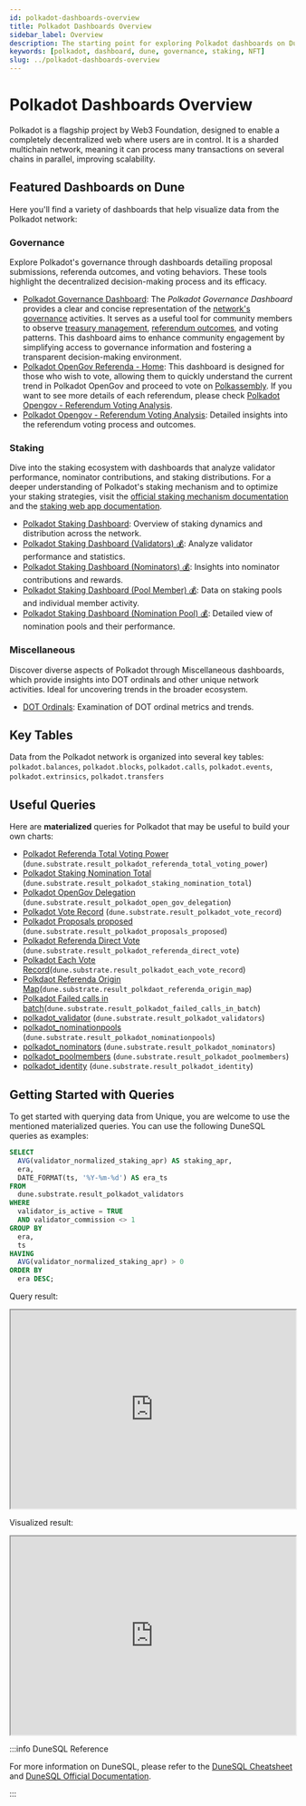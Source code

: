 ```yaml
---
id: polkadot-dashboards-overview
title: Polkadot Dashboards Overview
sidebar_label: Overview
description: The starting point for exploring Polkadot dashboards on Dune Analytics.
keywords: [polkadot, dashboard, dune, governance, staking, NFT]
slug: ../polkadot-dashboards-overview
---
```


# Polkadot Dashboards Overview

Polkadot is a flagship project by Web3 Foundation, designed to enable a completely decentralized web
where users are in control. It is a sharded multichain network, meaning it can process many
transactions on several chains in parallel, improving scalability.

## Featured Dashboards on Dune

Here you'll find a variety of dashboards that help visualize data from the Polkadot network:

### Governance

Explore Polkadot's governance through dashboards detailing proposal submissions, referenda outcomes,
and voting behaviors. These tools highlight the decentralized decision-making process and its
efficacy.

- [Polkadot Governance Dashboard](https://dune.com/substrate/polkadot-gov): The _Polkadot Governance
  Dashboard_ provides a clear and concise representation of the
  [network's governance](https://wiki.polkadot.network/docs/en/learn-governance) activities. It
  serves as a useful tool for community members to observe
  [treasury management](https://wiki.polkadot.network/docs/en/learn-treasury),
  [referendum outcomes](https://wiki.polkadot.network/docs/en/learn-governance#referenda), and
  voting patterns. This dashboard aims to enhance community engagement by simplifying access to
  governance information and fostering a transparent decision-making environment.
- [Polkadot OpenGov Referenda - Home](https://dune.com/substrate/polkadot-opengov-active-referenda):
  This dashboard is designed for those who wish to vote, allowing them to quickly understand the
  current trend in Polkadot OpenGov and proceed to vote on
  [Polkassembly](https://polkadot.polkassembly.io/opengov). If you want to see more details of each
  referendum, please check
  [Polkadot Opengov - Referendum Voting Analysis](https://dune.com/substrate/polkadot-referendum).
- [Polkadot Opengov - Referendum Voting Analysis](https://dune.com/substrate/polkadot-referendum):
  Detailed insights into the referendum voting process and outcomes.

### Staking

Dive into the staking ecosystem with dashboards that analyze validator performance, nominator
contributions, and staking distributions. For a deeper understanding of Polkadot's staking mechanism
and to optimize your staking strategies, visit the
[official staking mechanism documentation](https://wiki.polkadot.network/docs/learn-staking) and the
[staking web app documentation](https://wiki.polkadot.network/docs/staking-dashboard).

- [Polkadot Staking Dashboard](https://dune.com/substrate/polkadot-staking): Overview of staking
  dynamics and distribution across the network.
- [Polkadot Staking Dashboard (Validators) 💰](https://dune.com/substrate/polkadot-staking-validators):
  Analyze validator performance and statistics.
- [Polkadot Staking Dashboard (Nominators) 💰](https://dune.com/substrate/polkadot-staking-nominators):
  Insights into nominator contributions and rewards.
- [Polkadot Staking Dashboard (Pool Member) 💰](https://dune.com/substrate/polkadot-staking-pool-member):
  Data on staking pools and individual member activity.
- [Polkadot Staking Dashboard (Nomination Pool) 💰](https://dune.com/substrate/polkadot-staking-nomination-pool):
  Detailed view of nomination pools and their performance.

### Miscellaneous

Discover diverse aspects of Polkadot through Miscellaneous dashboards, which provide insights into
DOT ordinals and other unique network activities. Ideal for uncovering trends in the broader
ecosystem.

- [DOT Ordinals](https://dune.com/substrate/dot-ordinals): Examination of DOT ordinal metrics and
  trends.

## Key Tables

Data from the Polkadot network is organized into several key tables: `polkadot.balances`,
`polkadot.blocks`, `polkadot.calls`, `polkadot.events`, `polkadot.extrinsics`, `polkadot.transfers`

## Useful Queries

Here are **materialized** queries for Polkadot that may be useful to build your own charts:

- [Polkadot Referenda Total Voting Power](https://dune.com/queries/3394422)
  (`dune.substrate.result_polkadot_referenda_total_voting_power`)
- [Polkadot Staking Nomination Total](https://dune.com/queries/3426963)
  (`dune.substrate.result_polkadot_staking_nomination_total`)
- [Polkadot OpenGov Delegation](https://dune.com/queries/3393179)
  (`dune.substrate.result_polkadot_open_gov_delegation`)
- [Polkadot Vote Record](https://dune.com/queries/3415321)
  (`dune.substrate.result_polkadot_vote_record`)
- [Polkadot Proposals proposed](https://dune.com/queries/3394156)
  (`dune.substrate.result_polkadot_proposals_proposed`)
- [Polkadot Referenda Direct Vote](https://dune.com/queries/3391225)
  (`dune.substrate.result_polkadot_referenda_direct_vote`)
- [Polkadot Each Vote Record](https://dune.com/queries/3393684)(`dune.substrate.result_polkadot_each_vote_record`)
- [Polkdaot Referenda Origin Map](https://dune.com/queries/3399352)(`dune.substrate.result_polkdaot_referenda_origin_map`)
- [Polkadot Failed calls in batch](https://dune.com/queries/3457139)(`dune.substrate.result_polkadot_failed_calls_in_batch`)
- [polkadot_validator](https://dune.com/queries/3302709)
  (`dune.substrate.result_polkadot_validators`)
- [polkadot_nominationpools](https://dune.com/queries/3327350)
  (`dune.substrate.result_polkadot_nominationpools`)
- [polkadot_nominators](https://dune.com/queries/3326829)
  (`dune.substrate.result_polkadot_nominators`)
- [polkadot_poolmembers](https://dune.com/queries/3327479)
  (`dune.substrate.result_polkadot_poolmembers`)
- [polkadot_identity](https://dune.com/queries/3420617) (`dune.substrate.result_polkadot_identity`)

## Getting Started with Queries

To get started with querying data from Unique, you are welcome to use the mentioned materialized
queries. You can use the following DuneSQL queries as examples:

```sql title="Polkadot Staking APR (Normalized)" showLineNumbers
SELECT
  AVG(validator_normalized_staking_apr) AS staking_apr,
  era,
  DATE_FORMAT(ts, '%Y-%m-%d') AS era_ts
FROM
  dune.substrate.result_polkadot_validators
WHERE
  validator_is_active = TRUE
  AND validator_commission <> 1
GROUP BY
  era,
  ts
HAVING
  AVG(validator_normalized_staking_apr) > 0
ORDER BY
  era DESC;
```

Query result:

<iframe src="https://dune.com/embeds/3303109/5531719/" height="350" width="100%"></iframe>

Visualized result:

<iframe src="https://dune.com/embeds/3303109/5531727/" height="350" width="100%"></iframe>

:::info DuneSQL Reference

For more information on DuneSQL, please refer to the [DuneSQL Cheatsheet](../dunesql-cheatsheet.md)
and
[DuneSQL Official Documentation](https://docs.dune.com/query-engine/Functions-and-operators/index).

:::
